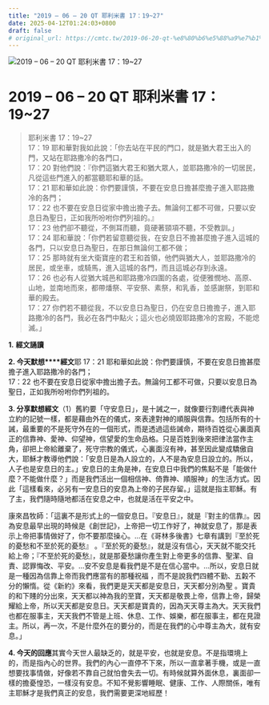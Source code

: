 ```yaml
---
title: "2019 – 06 – 20 QT 耶利米書 17：19~27"
date: 2025-04-12T01:24:03+0800
draft: false
# original_url: https://cmtc.tw/2019-06-20-qt-%e8%80%b6%e5%88%a9%e7%b1%b3%e6%9b%b8-17%ef%bc%9a1927
---
```


![2019 – 06 – 20 QT 耶利米書 17：19\~27](/images/qt.jpg   "2019 – 06 – 20 QT 耶利米書 17：19\~27")

# 2019 – 06 – 20 QT 耶利米書 17：19\~27

> 耶利米書 17：19\~27  
> 17：19 耶和華對我如此說：「你去站在平民的門口，就是猶大君王出入的門，又站在耶路撒冷的各門口，  
> 17：20 對他們說：『你們這猶大君王和猶大眾人，並耶路撒冷的一切居民，凡從這些門進入的都當聽耶和華的話。  
> 17：21 耶和華如此說：你們要謹慎，不要在安息日擔甚麼擔子進入耶路撒冷的各門；  
> 17：22 也不要在安息日從家中擔出擔子去。無論何工都不可做，只要以安息日為聖日，正如我所吩咐你們列祖的。』  
> 17：23 他們卻不聽從，不側耳而聽，竟硬著頸項不聽，不受教訓。」  
> 17：24 耶和華說：「你們若留意聽從我，在安息日不擔甚麼擔子進入這城的各門，只以安息日為聖日，在那日無論何工都不做；  
> 17：25 那時就有坐大衛寶座的君王和首領，他們與猶大人，並耶路撒冷的居民，或坐車，或騎馬，進入這城的各門，而且這城必存到永遠。  
> 17：26 也必有人從猶大城邑和耶路撒冷四圍的各處，從便雅憫地、高原、山地，並南地而來，都帶燔祭、平安祭、素祭，和乳香，並感謝祭，到耶和華的殿去。  
> 17：27 你們若不聽從我，不以安息日為聖日，仍在安息日擔擔子，進入耶路撒冷的各門，我必在各門中點火；這火也必燒毀耶路撒冷的宮殿，不能熄滅。」

**1.** **經文誦讀**

**2. 今天默想****經文**耶 17：21 耶和華如此說：你們要謹慎，不要在安息日擔甚麼擔子進入耶路撒冷的各門；  
17：22 也不要在安息日從家中擔出擔子去。無論何工都不可做，只要以安息日為聖日，正如我所吩咐你們列祖的。

**3. 分享默想經文**（1）舊約要「守安息日」，是十誡之一，就像要行割禮代表與神立約的記號一樣，都是藉由外在的儀式，來表達對神的順服與信靠。包括所有的十誡，最重要的不是死守外在的一個形式，而是透過這些誡命，期待百姓從心裏面真正的信靠神、愛神、仰望神，信望愛的生命品格。只是百姓到後來把律法當作主角，卻把上帝給離棄了，死守宗教的儀式，心裏面沒有神，甚至因此變成驕傲自大，耶穌才教導他們說：「安息日是為人設立的，人不是為安息日設立的。所以，人子也是安息日的主。」安息日的主角是神，在安息日中我們的焦點不是「能做什麼？不能做什麼？」而是我們活出一個相信神、倚靠神、順服神」的生活方式。因此「這樣看來，必另有一安息日的安息為上帝的子民存留。」這就是指主耶穌。有了主，我們隨時隨地都活在安息之中，也就是活在平安之中。

康來昌牧師：「這裏不是形式上的一個安息日。『安息日』，就是『對主的信靠』。因為安息最早出現的時候是《創世記》，上帝把一切工作好了，神就安息了，那是表示上帝把事情做好了，你不要那麼操心。…在《哥林多後書》七章有講到『至於死的憂愁和不至於死的憂愁』 。『至於死的憂愁』，就是沒有信心，天天就不能交托給上帝；『不至於死的憂愁』，就是那憂愁讓你產生對上帝更多的信靠、聖潔、自責、認罪悔改、平安。…安不安息是看我們是不是在信心當中。…所以，安息日就是一種因為信靠上帝而我們應當有的那種祝福 ，而不是說我們四體不勤、五糓不分的懶惰。從《新約》來看，我們更是天天都是安息日，天天都分別為聖 。寶貴的和下賤的分出來，天天都以神為我的至寶，天天都是敬畏上帝，信靠上帝，歸榮耀給上帝，所以天天都是安息日。天天都是寶貴的，因為天天尊主為大。天天我們也都在服事主，天天我們不管是上班、休息、工作、娛樂，都在服事主，都在見證主。所以，再一次，不是什麼外在的要分的，而是在我們的心中尊主為大，就有安息。」

**4. 今天的回應**其實今天世人最缺乏的，就是平安，也就是安息。不是指環境上的，而是指內心的世界。我們的內心一直停不下來，所以一直拿著手機，或是一直想要找事情做，好像若不靠自己就怕會失去一切。有時候就算外面休息，裏面卻一樣的擔憂惶恐，一樣沒有安息。不知不覺影響睡眠、健康、工作、人際關係，唯有主耶穌才是我們真正的安息，我們需要更深地經歷！